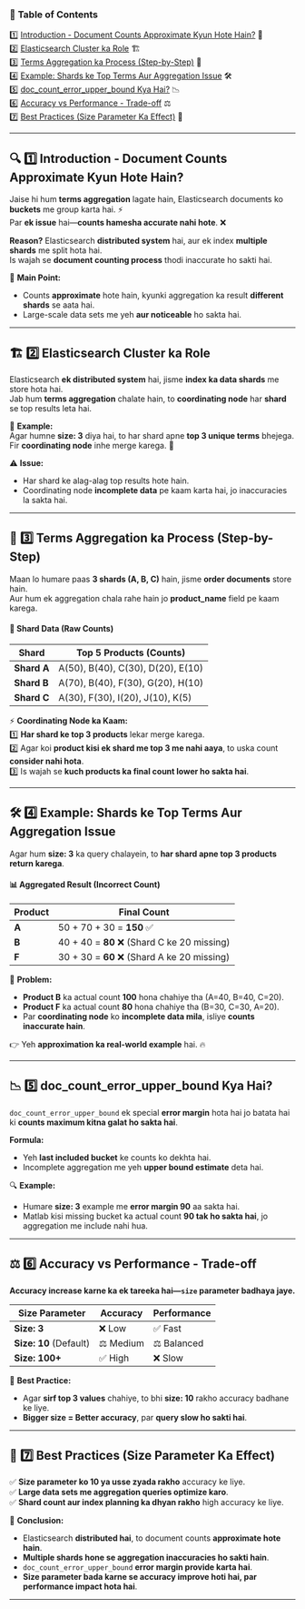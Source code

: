 ### 📌 **Table of Contents**  

1️⃣ [Introduction - Document Counts Approximate Kyun Hote Hain?](#1) 🧐  
2️⃣ [Elasticsearch Cluster ka Role](#2) 🏗️  
3️⃣ [Terms Aggregation ka Process (Step-by-Step)](#3) 🔄  
4️⃣ [Example: Shards ke Top Terms Aur Aggregation Issue](#4) 🛠️  
5️⃣ [doc_count_error_upper_bound Kya Hai?](#5) 📉  
6️⃣ [Accuracy vs Performance - Trade-off](#6) ⚖️  
7️⃣ [Best Practices (Size Parameter Ka Effect)](#7) 🎯  

---

## 🔍 **1️⃣ Introduction - Document Counts Approximate Kyun Hote Hain?**  <a id="1"></a>

Jaise hi hum **terms aggregation** lagate hain, Elasticsearch documents ko **buckets** me group karta hai. ⚡  
Par **ek issue** hai—**counts hamesha accurate nahi hote**. ❌  

**Reason?** Elasticsearch **distributed system** hai, aur ek index **multiple shards** me split hota hai.  
Is wajah se **document counting process** thodi inaccurate ho sakti hai.  

📝 **Main Point:**  
- Counts **approximate** hote hain, kyunki aggregation ka result **different shards** se aata hai.  
- Large-scale data sets me yeh **aur noticeable** ho sakta hai.  

---

## 🏗️ **2️⃣ Elasticsearch Cluster ka Role**  <a id="2"></a>

Elasticsearch **ek distributed system** hai, jisme **index ka data shards** me store hota hai.  
Jab hum **terms aggregation** chalate hain, to **coordinating node** har **shard** se top results leta hai.  

🔹 **Example:**  
Agar humne **size: 3** diya hai, to har shard apne **top 3 unique terms** bhejega.  
Fir **coordinating node** inhe merge karega. 🚀  

⚠️ **Issue:**  
- Har shard ke alag-alag top results hote hain.  
- Coordinating node **incomplete data** pe kaam karta hai, jo inaccuracies la sakta hai.  

---

## 🔄 **3️⃣ Terms Aggregation ka Process (Step-by-Step)**  <a id="3"></a>

Maan lo humare paas **3 shards (A, B, C)** hain, jisme **order documents** store hain.  
Aur hum ek aggregation chala rahe hain jo **product_name** field pe kaam karega.  

#### **🔢 Shard Data (Raw Counts)**
| **Shard** | **Top 5 Products (Counts)** |
|-----------|-----------------------------|
| **Shard A** | A(50), B(40), C(30), D(20), E(10) |
| **Shard B** | A(70), B(40), F(30), G(20), H(10) |
| **Shard C** | A(30), F(30), I(20), J(10), K(5) |

⚡ **Coordinating Node ka Kaam:**  
1️⃣ **Har shard ke top 3 products** lekar merge karega.  
2️⃣ Agar koi **product kisi ek shard me top 3 me nahi aaya**, to uska count **consider nahi hota**.  
3️⃣ Is wajah se **kuch products ka final count lower ho sakta hai**.  

---

## 🛠️ **4️⃣ Example: Shards ke Top Terms Aur Aggregation Issue**  <a id="4"></a>

Agar hum **size: 3** ka query chalayein, to **har shard apne top 3 products return karega**.  

#### **📊 Aggregated Result (Incorrect Count)**
| **Product** | **Final Count** |
|------------|---------------|
| **A** | 50 + 70 + 30 = **150** ✅ |
| **B** | 40 + 40 = **80** ❌ (Shard C ke 20 missing) |
| **F** | 30 + 30 = **60** ❌ (Shard A ke 20 missing) |

📌 **Problem:**  
- **Product B** ka actual count **100** hona chahiye tha (A=40, B=40, C=20).  
- **Product F** ka actual count **80** hona chahiye tha (B=30, C=30, A=20).  
- Par **coordinating node** ko **incomplete data mila**, isliye **counts inaccurate hain**.  

👉 Yeh **approximation ka real-world example** hai. 🔥  

---

## 📉 **5️⃣ doc_count_error_upper_bound Kya Hai?**  <a id="5"></a>

`doc_count_error_upper_bound` ek special **error margin** hota hai jo batata hai ki **counts maximum kitna galat ho sakta hai**.  

**Formula:**  
- Yeh **last included bucket** ke counts ko dekhta hai.  
- Incomplete aggregation me yeh **upper bound estimate** deta hai.  

🔍 **Example:**  
- Humare **size: 3** example me **error margin 90** aa sakta hai.  
- Matlab kisi missing bucket ka actual count **90 tak ho sakta hai**, jo aggregation me include nahi hua.  

---

## ⚖️ **6️⃣ Accuracy vs Performance - Trade-off**  <a id="6"></a>

**Accuracy increase karne ka ek tareeka hai—`size` parameter badhaya jaye.**  

| **Size Parameter** | **Accuracy** | **Performance** |
|-----------------|-----------|--------------|
| **Size: 3** | ❌ Low | ✅ Fast |
| **Size: 10** (Default) | ⚖️ Medium | ⚖️ Balanced |
| **Size: 100+** | ✅ High | ❌ Slow |

📌 **Best Practice:**  
- Agar **sirf top 3 values** chahiye, to bhi **size: 10** rakho accuracy badhane ke liye.  
- **Bigger size = Better accuracy**, par **query slow ho sakti hai**.  

---

## 🎯 **7️⃣ Best Practices (Size Parameter Ka Effect)**  <a id="7"></a>

✅ **Size parameter ko 10 ya usse zyada rakho** accuracy ke liye.  
✅ **Large data sets me aggregation queries optimize karo**.  
✅ **Shard count aur index planning ka dhyan rakho** high accuracy ke liye.  

🚀 **Conclusion:**  
- Elasticsearch **distributed hai**, to document counts **approximate hote hain**.  
- **Multiple shards hone se aggregation inaccuracies ho sakti hain**.  
- `doc_count_error_upper_bound` **error margin provide karta hai**.  
- **Size parameter bada karne se accuracy improve hoti hai, par performance impact hota hai**.  

---

